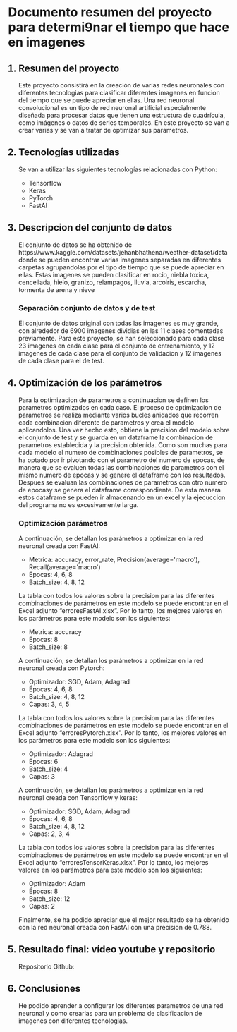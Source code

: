 <h1>Documento resumen del proyecto para determi9nar el tiempo que hace en imagenes</h1>

<ol>
<h2><li>Resumen del proyecto</li></h2>
<p>Este proyecto consistirá en la creación de varias redes neuronales con diferentes tecnologias para clasificar diferentes imagenes en funcion del tiempo que se puede apreciar en ellas. Una red neuronal convolucional es un tipo de red neuronal artificial especialmente diseñada para procesar datos que tienen una estructura de cuadrícula, como imágenes o datos de series temporales. En este proyecto se van a crear varias y se van a tratar de optimizar sus parametros. </p>








<h2><li>Tecnologías utilizadas</li></h2>
<p>Se van a utilizar las siguientes tecnologías relacionadas con Python:</p>
<ul>
<li>Tensorflow</li>
<li>Keras</li>
<li>PyTorch</li>
<li>FastAI</li>
</ul>

<h2><li>Descripcion del conjunto de datos</li></h2>
El conjunto de datos se ha obtenido de https://www.kaggle.com/datasets/jehanbhathena/weather-dataset/data donde se pueden encontrar varias imagenes separadas en diferentes carpetas agrupandolas por el tipo de tiempo que se puede apreciar en ellas. Estas imagenes se pueden clasificar en rocio, niebla toxica, cencellada, hielo, granizo, relampagos, lluvia, arcoiris, escarcha, tormenta de arena y nieve






<h3>Separación conjunto de datos y de test</h3>
El conjunto de datos original con todas las imagenes es muy grande, con alrededor de 6900 imagenes dividias en las 11 clases comentadas previamente. Para este proyecto, se han seleccionado para cada clase 23 imagenes en cada clase para el conjunto de entrenamiento, y 12 imagenes de cada clase para el conjunto de validacion y 12 imagenes de cada clase para el de test.


<h2><li>Optimización de los parámetros</li></h2>
Para la optimizacion de parametros a continuacion se definen los parametros optimizados en cada caso. El proceso de optimizacion de parametros se realiza mediante varios bucles anidados que recorren cada combinacion diferente de parametros y crea el modelo aplicandolos. Una vez hecho esto, obtiene la precision del modelo sobre el conjunto de test y se guarda en un dataframe la combinacion de parametros establecida y la precision obtenida. Como son muchas para cada modelo el numero de combinaciones posibles de parametros, se ha optado por ir pivotando con el parametro del numero de epocas, de manera que se evaluen todas las combinaciones de parametros con el mismo numero de epocas y se genere el dataframe con los resultados. Despues se evaluan las combinaciones de parametros con otro numero de epocasy se genera el dataframe correspondiente. De esta manera estos dataframe se pueden ir almacenando en un excel y la ejecuccion del programa no es excesivamente larga.

<h3>Optimización parámetros </h3>
A continuación, se detallan los parámetros a optimizar en la red neuronal creada con FastAI:
<ul>
<li>Metrica: accuracy, error_rate, Precision(average='macro'), Recall(average='macro')</li>
<li>Épocas: 4, 6, 8</li>
<li>Batch_size: 4, 8, 12</li>
</ul>

La tabla con todos los valores sobre la precision para las diferentes combinaciones de parámetros en este modelo se puede encontrar en el Excel adjunto “erroresFastAI.xlsx”. Por lo tanto, los mejores valores en los parámetros para este modelo son los siguientes:
<ul>
<li>Metrica: accuracy</li>
<li>Épocas: 8</li>
<li>Batch_size: 8</li>
</ul>



A continuación, se detallan los parámetros a optimizar en la red neuronal creada con Pytorch:
<ul>
<li>Optimizador: SGD, Adam, Adagrad</li>
<li>Épocas: 4, 6, 8</li>
<li>Batch_size: 4, 8, 12</li>
<li>Capas: 3, 4, 5</li>
</ul>

La tabla con todos los valores sobre la precision para las diferentes combinaciones de parámetros en este modelo se puede encontrar en el Excel adjunto “erroresPytorch.xlsx”. Por lo tanto, los mejores valores en los parámetros para este modelo son los siguientes:
<ul>
<li>Optimizador: Adagrad</li>
<li>Épocas: 6</li>
<li>Batch_size: 4</li>
<li>Capas: 3</li>
</ul>


A continuación, se detallan los parámetros a optimizar en la red neuronal creada con Tensorflow y keras:
<ul>
<li>Optimizador: SGD, Adam, Adagrad</li>
<li>Épocas: 4, 6, 8</li>
<li>Batch_size: 4, 8, 12</li>
<li>Capas: 2, 3, 4</li>
</ul>

La tabla con todos los valores sobre la precision para las diferentes combinaciones de parámetros en este modelo se puede encontrar en el Excel adjunto “erroresTensorKeras.xlsx”. Por lo tanto, los mejores valores en los parámetros para este modelo son los siguientes:
<ul>
<li>Optimizador: Adam</li>
<li>Épocas: 8</li>
<li>Batch_size: 12</li>
<li>Capas: 2</li>
</ul>



Finalmente, se ha podido apreciar que el mejor resultado se ha obtenido con la red neuronal creada con FastAI con una precision de 0.788.


<h2><li>Resultado final: vídeo youtube y repositorio</li></h2>
Repositorio Github:


<h2><li>Conclusiones</li></h2>
He podido aprender a configurar los diferentes parametros de una red neuronal y como crearlas para un problema de clasificacion de imagenes con diferentes tecnologias.

</ol>
